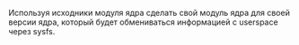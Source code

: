 Используя исходники модуля ядра сделать свой модуль ядра для своей версии ядра, который будет обмениваться
информацией с userspace через sysfs.
